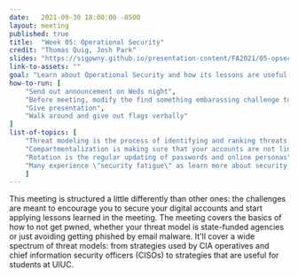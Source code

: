 ```yaml
---
date:   2021-09-30 18:00:00 -0500
layout: meeting
published: true
title:  "Week 05: Operational Security"
credit: "Thomas Quig, Josh Park"
slides: "https://sigpwny.github.io/presentation-content/FA2021/05-opsec.pdf"
link-to-assets: ""
goal: "Learn about Operational Security and how its lessons are useful in your daily life"
how-to-run: [
	"Send out announcement on Weds night",
	"Before meeting, modify the find something embarassing challenge to link to presenters profiles",
	"Give presentation",
	"Walk around and give out flags verbally"
]
list-of-topics: [
	"Threat modeling is the process of identifying and ranking threats in order to dedicate time and effort accordingly",
	"Compartmentalization is making sure that your accounts are not linked together in order to limit the impact of a compromise of a single one",
	"Rotation is the regular updating of passwords and online personas",
	"Many experience \"security fatigue\" as learn more about security, overwhelming or depressing them from all they need to keep track of"
	]
---
```



This meeting is structured a little differently than other ones: the challenges are meant to encourage you to secure your digital accounts and start applying lessons learned in the meeting. The meeting covers the basics of how to not get pwned, whether your threat model is state-funded agencies or just avoiding getting phished by email malware. It'll cover a wide spectrum of threat models: from strategies used by CIA operatives and chief information security officers (CISOs) to strategies that are useful for students at UIUC.
